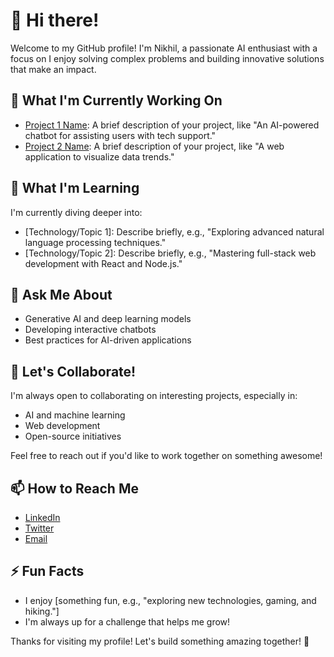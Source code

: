 # 👋 Hi there!

Welcome to my GitHub profile! I'm Nikhil, a passionate AI enthusiast with a focus on  I enjoy solving complex problems and building innovative solutions that make an impact.

## 🔭 What I'm Currently Working On

- [Project 1 Name](link): A brief description of your project, like "An AI-powered chatbot for assisting users with tech support."
- [Project 2 Name](link): A brief description of your project, like "A web application to visualize data trends."

## 🌱 What I'm Learning

I'm currently diving deeper into:
- [Technology/Topic 1]: Describe briefly, e.g., "Exploring advanced natural language processing techniques."
- [Technology/Topic 2]: Describe briefly, e.g., "Mastering full-stack web development with React and Node.js."

## 💬 Ask Me About

- Generative AI and deep learning models
- Developing interactive chatbots
- Best practices for AI-driven applications

## 🤝 Let's Collaborate!

I'm always open to collaborating on interesting projects, especially in:
- AI and machine learning
- Web development
- Open-source initiatives

Feel free to reach out if you'd like to work together on something awesome!

## 📫 How to Reach Me

- [LinkedIn](your-linkedin-profile-link)
- [Twitter](your-twitter-profile-link)
- [Email](mailto:your-email-address)

## ⚡ Fun Facts

- I enjoy [something fun, e.g., "exploring new technologies, gaming, and hiking."]
- I'm always up for a challenge that helps me grow!

Thanks for visiting my profile! Let's build something amazing together! 🚀